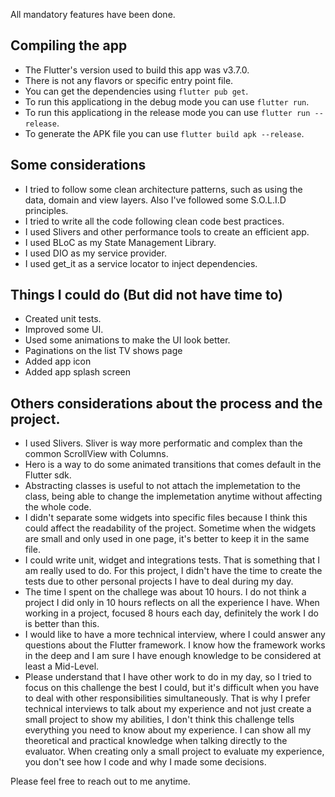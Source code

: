 
All mandatory features have been done.

## Compiling the app
- The Flutter's version used to build this app was v3.7.0.
- There is not any flavors or specific entry point file.
- You can get the dependencies using `flutter pub get`.
- To run this applicationg in the debug mode you can use `flutter run`.
- To run this applicationg in the release mode you can use `flutter run --release`.
- To generate the APK file you can use `flutter build apk --release`.

## Some considerations
- I tried to follow some clean architecture patterns, such as using the data, domain and view layers. Also I've followed some S.O.L.I.D principles.
- I tried to write all the code following clean code best practices.
- I used Slivers and other performance tools to create an efficient app.
- I used BLoC as my State Management Library.
- I used DIO as my service provider.
- I used get_it as a service locator to inject dependencies.

## Things I could do (But did not have time to)
- Created unit tests.
- Improved some UI.
- Used some animations to make the UI look better.
- Paginations on the list TV shows page
- Added app icon
- Added app splash screen

## Others considerations about the process and the project.
- I used Slivers. Sliver is way more performatic and complex than the common ScrollView with Columns.
- Hero is a way to do some animated transitions that comes default in the Flutter sdk.
- Abstracting classes is useful to not attach the implemetation to the class, being able to change the implemetation anytime without affecting the whole code.
- I didn't separate some widgets into specific files because I think this could affect the readability of the project. Sometime when the widgets are small and only used in one page, it's better to keep it in the same file.
- I could write unit, widget and integrations tests. That is something that I am really used to do. For this project, I didn't have the time to create the tests due to other personal projects I have to deal during my day.
- The time I spent on the challege was about 10 hours. I do not think a project I did only in 10 hours reflects on all the experience I have. When working in a project, focused 8 hours each day, definitely the work I do is better than this.
- I would like to have a more technical interview, where I could answer any questions about the Flutter framework. I know how the framework works in the deep and I am sure I have enough knowledge to be considered at least a Mid-Level.
- Please understand that I have other work to do in my day, so I tried to focus on this challenge the best I could, but it's difficult when you have to deal with other responsibilities simultaneously. That is why I prefer technical interviews to talk about my experience and not just create a small project to show my abilities, I don't think this challenge tells everything you need to know about my experience. I can show all my theoretical and practical knowledge when talking directly to the evaluator. When creating only a small project to evaluate my experience, you don't see how I code and why I made some decisions.

Please feel free to reach out to me anytime.

